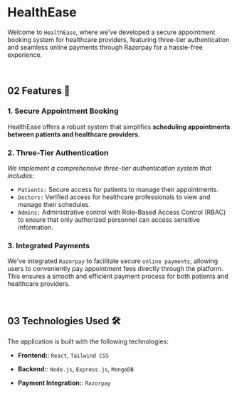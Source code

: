 # HealthEase

Welcome to `HealthEase`, where we've developed a secure appointment booking system for healthcare providers, featuring three-tier authentication and seamless online payments through Razorpay for a hassle-free experience.

<br>

## 02 Features 🚀

### 1. Secure Appointment Booking
HealthEase offers a robust system that simplifies **scheduling appointments between patients and healthcare providers**. 

### 2. Three-Tier Authentication
*We implement a comprehensive three-tier authentication system that includes:*
- `Patients:` Secure access for patients to manage their appointments.
- `Doctors:` Verified access for healthcare professionals to view and manage their schedules.
- `Admins:` Administrative control with Role-Based Access Control (RBAC) to ensure that only authorized personnel can access sensitive information.

### 3. Integrated Payments
We've integrated `Razorpay` to facilitate secure `online payments`, allowing users to conveniently pay appointment fees directly through the platform. This ensures a smooth and efficient payment process for both patients and healthcare providers.

<br>

## 03 Technologies Used 🛠️

The application is built with the following technologies:


- **Frontend:**: `React`, `Tailwind CSS`

- **Backend:**: `Node.js`, `Express.js`, `MongoDB`

- **Payment Integration:**: `Razorpay`





   
